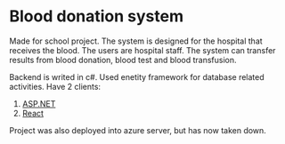 # Blood donation system

Made for school project. The system is designed for the hospital that receives the blood. The users are hospital staff. The system can transfer results from blood donation, blood test and blood transfusion.

Backend is writed in c#. Used enetity framework for database related activities.
Have 2 clients:
1. [ASP.NET](https://github.com/Melliv/Blood_donation_system/tree/main/WebApp)
2. [React](https://github.com/Melliv/JS_school_projects/tree/main/blood-donation-system-react)

Project was also deployed into azure server, but has now taken down.

